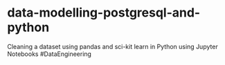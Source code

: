 # data-modelling-postgresql-and-python
Cleaning a dataset using pandas and sci-kit learn  in Python using Jupyter Notebooks #DataEngineering
